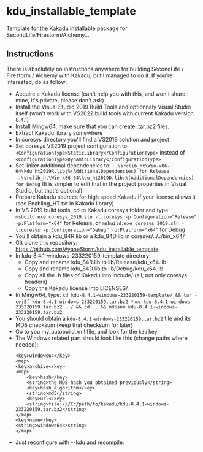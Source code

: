 # kdu_installable_template
Template for the Kakadu installable package for SecondLife/Firestorm/Alchemy...

## Instructions
There is absolutely no instructions anywhere for building SecondLife / Firestorm / Alchemy with Kakadu, but I managed to do it. If you're interested, do as follow:
- Acquire a Kakadu license (can't help you with this, and won't share mine, it's private, please don't ask)
- Install the Visual Studio 2019 Build Tools and optionnaly Visual Studio itself (won't work with VS2022 build tools with current Kakadu version 8.4.1)
- Install Mingw64, make sure that you can create .tar.bz2 files.
- Extract Kakadu library somewhere
- In coresys directory you'll find a VS2019 solution and project
- Set coresys VS2019 project configuration to `<ConfigurationType>StaticLibrary</ConfigurationType>` instead of `<ConfigurationType>DynamicLibrary</ConfigurationType>`
- Set linker additional dependencies to:
    `..\srclib_ht\Win-x86-64\kdu_ht2019R.lib;%(AdditionalDependencies) for Release`
    `..\srclib_ht\Win-x86-64\kdu_ht2019D.lib;%(AdditionalDependencies) for Debug`
  (It is simpler to edit that in the project properties in Visual Studio, but that's optional)
- Prepare Kakadu sources for high speed Kakadu if your license allows it (see Enabling_HT.txt in Kakadu library)
- In VS 2019 build tools, cd to Kakadu coresys folder and type:
    `msbuild.exe coresys_2019.sln -t:coresys -p:Configuration="Release" -p:Platform="x64"` for Release, or
    `msbuild.exe coresys_2019.sln -t:coresys -p:Configuration="Debug" -p:Platform="x64"` for Debug
- You'll obtain a kdu_84R.lib or a kdu_84D.lib in coresys/../../bin_x64/
- Git clone this repository: https://github.com/AyaneStorm/kdu_installable_template
- In kdu-8.4.1-windows-233220159-template directory:
  - Copy and rename kdu_84R.lib to lib/Release/kdu_x64.lib
  - Copy and rename kdu_84D.lib to lib/Debug/kdu_x64.lib
  - Copy all the .h files of Kakadu into include/ (all, not only coresys headers)
  - Copy the Kakadu license into LICENSES/
- In Mingw64, type:
    `cd kdu-8.4.1-windows-233220159-template/ && tar -cvjSf kdu-8.4.1-windows-233220159.tar.bz2 *`
    `mv kdu-8.4.1-windows-233220159.tar.bz2 ../ && cd .. && md5sum kdu-8.4.1-windows-233220159.tar.bz2`
- You should obtain a `kdu-8.4.1-windows-233220159.tar.bz2` file and its MD5 checksum (keep that checksum for later)
- Go to you my_autobuild.xml file, and look for the `kdu` key.
- The Windows related part should look like this (change paths where needed):
    ```
    <key>windows64</key>
    <map>
    <key>archive</key>
    <map>
        <key>hash</key>
        <string>the MD5 hash you obtained previously</string>
        <key>hash_algorithm</key>
        <string>md5</string>
        <key>url</key>
        <string>file:///C:/path/to/kakadu/kdu-8.4.1-windows-233220159.tar.bz2</string>
    </map>
    <key>name</key>
    <string>windows64</string>
    </map>
    ```
- Just reconfigure with --kdu and recompile.
